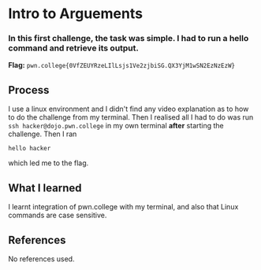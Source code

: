 # Intro to Arguements

### In this first challenge, the task was simple. I had to run a hello command and retrieve its output.

**Flag:** `pwn.college{0VfZEUYRzeLIlLsjs1Ve2zjbiSG.QX3YjM1wSN2EzNzEzW}`

## Process
I use a linux environment and I didn't find any video explanation as to how to do the challenge from my terminal. Then I realised all I had to do was run 
`ssh hacker@dojo.pwn.college`
in my own terminal **after** starting the challenge. Then I ran 
```
hello hacker
```
which led me to the flag.

## What I learned

I learnt integration of pwn.college with my terminal, and also that Linux commands are case sensitive.

## References
No references used.
